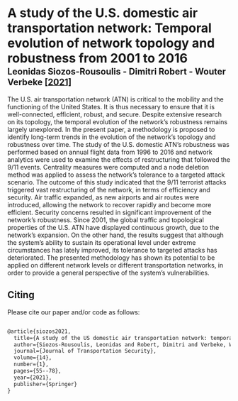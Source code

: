 # A study of the U.S. domestic air transportation network: Temporal evolution of network topology and robustness from 2001 to 2016 </br><sub><sub>Leonidas Siozos-Rousoulis - Dimitri Robert - Wouter Verbeke [[2021]](https://link.springer.com/article/10.1007/s12198-020-00227-x)</sub></sub>
The U.S. air transportation network (ATN) is critical to the mobility and the functioning of the United States. It is thus necessary to ensure that it is well-connected, efficient, robust, and secure. Despite extensive research on its topology, the temporal evolution of the network’s robustness remains largely unexplored. In the present paper, a methodology is proposed to identify long-term trends in the evolution of the network’s topology and robustness over time. The study of the U.S. domestic ATN’s robustness was performed based on annual flight data from 1996 to 2016 and network analytics were used to examine the effects of restructuring that followed the 9/11 events. Centrality measures were computed and a node deletion method was applied to assess the network’s tolerance to a targeted attack scenario. The outcome of this study indicated that the 9/11 terrorist attacks triggered vast restructuring of the network, in terms of efficiency and security. Air traffic expanded, as new airports and air routes were introduced, allowing the network to recover rapidly and become more efficient. Security concerns resulted in significant improvement of the network’s robustness. Since 2001, the global traffic and topological properties of the U.S. ATN have displayed continuous growth, due to the network’s expansion. On the other hand, the results suggest that although the system’s ability to sustain its operational level under extreme circumstances has lately improved, its tolerance to targeted attacks has deteriorated. The presented methodology has shown its potential to be applied on different network levels or different transportation networks, in order to provide a general perspective of the system’s vulnerabilities.

## Citing
Please cite our paper and/or code as follows:

```tex

@article{siozos2021,
  title={A study of the US domestic air transportation network: temporal evolution of network topology and robustness from 2001 to 2016},
  author={Siozos-Rousoulis, Leonidas and Robert, Dimitri and Verbeke, Wouter},
  journal={Journal of Transportation Security},
  volume={14},
  number={1},
  pages={55--78},
  year={2021},
  publisher={Springer}
}


```